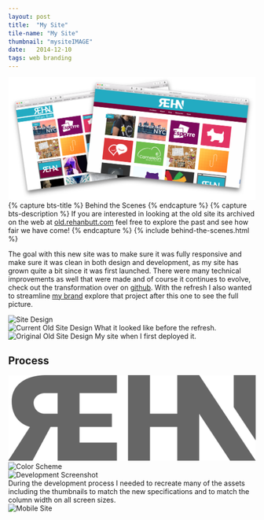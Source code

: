 ```yaml
---
layout: post
title:  "My Site"
tile-name: "My Site"
thumbnail: "mysiteIMAGE"
date:   2014-12-10
tags: web branding
---
```


<div class="grid-x">
  <div class="cell">
    <img src="../img/mySite/mysitehero.png" alt="My site hero image: juxtaposition of the old and new">
  </div>
</div>
{% capture bts-title %} Behind the Scenes {% endcapture %}
{% capture bts-description %} If you are interested in looking at the old site its archived on the web at <a href="https://old.rehanbutt.com" target="_blank" rel="noopener">old.rehanbutt.com</a> feel free to explore the past and see how fair we have come! {% endcapture %}
{% include behind-the-scenes.html %}

The goal with this new site was to make sure it was fully responsive and make sure it was clean in both design and development, as my site has grown quite a bit since it was first launched. There were many technical improvements as well that were made and of course it continues to evolve, check out the transformation over on <a target="_blank" href="https://github.com/naher94/rehanbutt.com" rel="noreferrer">github</a>. With the refresh I also wanted to streamline <a href="/mybrand">my brand</a> explore that project after this one to see the full picture.

<div class="grid-x">
  <div class="cell">
    <img src="../img/mySite/newSite.png" alt="Site Design" />
  </div>
  <div class="cell medium-6">
    <img src="../img/mySite/currentOldSite.png" alt="Current Old Site Design" />
    What it looked like before the refresh.
  </div>
  <div class="cell medium-6">
      <img src="../img/mySite/originalOldSite.png" alt="Original Old Site Design" />
      My site when I first deployed it.
  </div>
</div>

## Process

<div class="grid-x align-center grid-padding-x grid-padding-y">
  <div class="cell medium-8">
    <img src="../img/mySite/siteLogo.svg" alt="Update Rehan Logo"/>
  </div>
  <div class="cell">
    <img src="../img/mySite/siteColor.png" alt="Color Scheme" />
  </div>
</div>

<div class="grid-x">
  <div class="cell">
      <img src="../img/mySite/newThumbnails.png" alt="Development Screenshot" />
  </div>
</div>
During the development process I needed to recreate many of the assets including the thumbnails to match the new specifications and to match the column width on all screen sizes.

<div class="grid-x align-center">
  <div class="cell medium-8">
      <img src="../img/mySite/mobile.png" alt="Mobile Site"/>
  </div>
</div>
